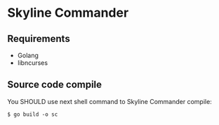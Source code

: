 # Skyline Commander

## Requirements

  * Golang
  * libncurses

## Source code compile

You SHOULD use next shell command to Skyline Commander compile:

	$ go build -o sc

